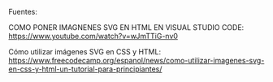 Fuentes:

COMO PONER IMAGNENES SVG EN HTML EN VISUAL STUDIO CODE: https://www.youtube.com/watch?v=wJmTTiG-nv0

Cómo utilizar imágenes SVG en CSS y HTML:  https://www.freecodecamp.org/espanol/news/como-utilizar-imagenes-svg-en-css-y-html-un-tutorial-para-principiantes/
